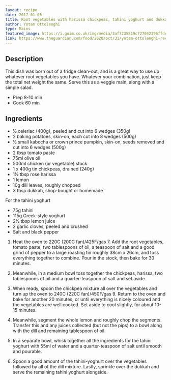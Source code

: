 ```yaml
---
layout: recipe
date: 2017-01-05
title: Root vegetables with harissa chickpeas, tahini yoghurt and dukkah
author: Yotam Ottolenghi
type: Mains
featured_image: https://i.guim.co.uk/img/media/3af7235819c727042396ffdc3e7db67b399f3966/0_0_3731_4384/master/3731.jpg?width=620&quality=45&auto=format&fit=max&dpr=2&s=57da1042c2482f1f0b434b7416121a63
link: https://www.theguardian.com/food/2020/oct/31/yotam-ottolenghi-recipes-autumn-veg-buttered-kohlrabi-yuca-fries
---
```

## Description
This dish was born out of a fridge clean-out, and is a great way to use up whatever root vegetables you have. Whatever your combination, just keep the total net weight the same. Serve this as a veggie main, along with a simple salad.

* Prep 8-10 min
* Cook 60 min

## Ingredients
* ½ celeriac (400g), peeled and cut into 6 wedges (350g)
* 2 baking potatoes, skin-on, each cut into 8 wedges (500g)
* ½ small kabocha or crown prince pumpkin, skin-on, seeds removed and cut into 6 wedges (500g)
* 2 tbsp tomato paste
* 75ml olive oil
* 500ml chicken (or vegetable) stock
* 1 x 400g tin chickpeas, drained (240g)
* 1½ tbsp rose harissa
* 1 lemon
* 10g dill leaves, roughly chopped
* 3 tbsp dukkah, shop-bought or homemade

For the tahini yoghurt
* 75g tahini
* 115g Greek-style yoghurt
* 2½ tbsp lemon juice
* 2 garlic cloves, peeled and crushed
* Salt and black pepper

1. Heat the oven to 220C (200C fan)/425F/gas 7. Add the root vegetables, tomato paste, two tablespoons of oil, a teaspoon of salt and a good grind of pepper to a large roasting tin roughly 38cm x 26cm, and toss everything together to combine. Pour in the stock, then bake for 30 minutes.

1. Meanwhile, in a medium bowl toss together the chickpeas, harissa, two tablespoons of oil and a quarter-teaspoon of salt and set aside.

1. When ready, spoon the chickpea mixture all over the vegetables and turn up the oven to 240C (220C fan)/450F/gas 9. Return to the oven and bake for another 20 minutes, or until everything is nicely coloured and the vegetables are well cooked. Set aside to cool slightly, for about 10-15 minutes.

1. Meanwhile, segment the whole lemon and roughly chop the segments. Transfer this and any juices collected (but not the pips) to a bowl along with the dill and remaining tablespoon of oil.

1. In a separate bowl, whisk together all the ingredients for the tahini yoghurt with 55ml of water and a quarter-teaspoon of salt until smooth and pourable.

1. Spoon a good amount of the tahini-yoghurt over the vegetables followed by all of the dill mixture. Lastly, sprinkle over the dukkah and serve the remaining tahini yoghurt alongside.